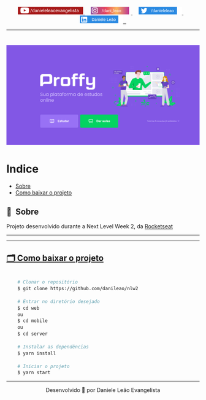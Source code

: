 <p align="center">  
<a target="_blank" href="https://www.youtube.com/danieleleaoevangelista">
<img src="public/yout.png">
</a> &nbsp; &nbsp;

<a target="_blank" href="https://www.instagram.com/dani_leao/">
<img src="public/_instagram.png">
</a> &nbsp; &nbsp;

<a target="_blank" href="https://twitter.com/danieleleao">
<img src="public/_twitter.png">
</a> &nbsp; &nbsp;

<a target="_blank" href="https://www.linkedin.com/in/daniele-leão-evangelista-5540ab25/">
<img src="public/_linkedin.png"> &nbsp;
</a>
</p>

<hr/>

<h1>
    <img src="public/apresentacao.png">
</h1>

# Indice

- [Sobre](#-sobre)
- [Como baixar o projeto](#-como-baixar-o-projeto)

## 🔖&nbsp; Sobre

Projeto desenvolvido durante a Next Level Week 2, da <a target="_blank" href="https://rocketseat.com.br">Rocketseat

---

---

## 🗂 Como baixar o projeto

```bash

    # Clonar o repositório
    $ git clone https://github.com/danileao/nlw2

    # Entrar no diretório desejado
    $ cd web
    ou
    $ cd mobile
    ou
    $ cd server

    # Instalar as dependências
    $ yarn install

    # Iniciar o projeto
    $ yarn start
```

---

<p align="center">Desenvolvido 💜 por Daniele Leão Evangelista</p>
